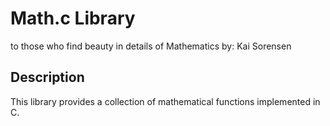 # Math.c Library
to those who find beauty in details of Mathematics
by: Kai Sorensen

## Description
This library provides a collection of mathematical functions implemented in C.


